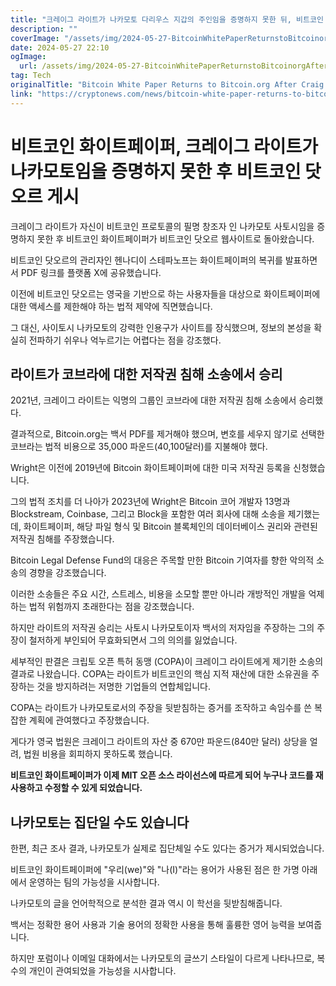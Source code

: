 ```yaml
---
title: "크레이그 라이트가 나카모토 다리우스 지갑의 주인임을 증명하지 못한 뒤, 비트코인 화이트페이퍼가 비트코인 닷오르그로 돌아왔습니다"
description: ""
coverImage: "/assets/img/2024-05-27-BitcoinWhitePaperReturnstoBitcoinorgAfterCraigWrightFailstoProveHeisNakamoto_thumbnail.png"
date: 2024-05-27 22:10
ogImage: 
  url: /assets/img/2024-05-27-BitcoinWhitePaperReturnstoBitcoinorgAfterCraigWrightFailstoProveHeisNakamoto_thumbnail.png
tag: Tech
originalTitle: "Bitcoin White Paper Returns to Bitcoin.org After Craig Wright Fails to Prove He is Nakamoto"
link: "https://cryptonews.com/news/bitcoin-white-paper-returns-to-bitcoin-org.htm"
---
```



# 비트코인 화이트페이퍼, 크레이그 라이트가 나카모토임을 증명하지 못한 후 비트코인 닷오르 게시

크레이그 라이트가 자신이 비트코인 프로토콜의 필명 창조자 인 나카모토 사토시임을 증명하지 못한 후 비트코인 화이트페이퍼가 비트코인 닷오르 웹사이트로 돌아왔습니다.

비트코인 닷오르의 관리자인 헨나디이 스테파노프는 화이트페이퍼의 복귀를 발표하면서 PDF 링크를 플랫폼 X에 공유했습니다.

이전에 비트코인 닷오르는 영국을 기반으로 하는 사용자들을 대상으로 화이트페이퍼에 대한 액세스를 제한해야 하는 법적 제약에 직면했습니다.

<div class="content-ad"></div>

그 대신, 사이토시 나카모토의 강력한 인용구가 사이트를 장식했으며, 정보의 본성을 확실히 전파하기 쉬우나 억누르기는 어렵다는 점을 강조했다.

## 라이트가 코브라에 대한 저작권 침해 소송에서 승리

2021년, 크레이그 라이트는 익명의 그룹인 코브라에 대한 저작권 침해 소송에서 승리했다. 

결과적으로, Bitcoin.org는 백서 PDF를 제거해야 했으며, 변호를 세우지 않기로 선택한 코브라는 법적 비용으로 35,000 파운드(40,100달러)를 지불해야 했다.

<div class="content-ad"></div>

Wright은 이전에 2019년에 Bitcoin 화이트페이퍼에 대한 미국 저작권 등록을 신청했습니다.

그의 법적 조치를 더 나아가 2023년에 Wright은 Bitcoin 코어 개발자 13명과 Blockstream, Coinbase, 그리고 Block을 포함한 여러 회사에 대해 소송을 제기했는데, 화이트페이퍼, 해당 파일 형식 및 Bitcoin 블록체인의 데이터베이스 권리와 관련된 저작권 침해를 주장했습니다.

Bitcoin Legal Defense Fund의 대응은 주목할 만한 Bitcoin 기여자를 향한 악의적 소송의 경향을 강조했습니다.

이러한 소송들은 주요 시간, 스트레스, 비용을 소모할 뿐만 아니라 개방적인 개발을 억제하는 법적 위험까지 초래한다는 점을 강조했습니다.

<div class="content-ad"></div>

하지만 라이트의 저작권 승리는 사토시 나카모토이자 백서의 저자임을 주장하는 그의 주장이 철저하게 부인되어 무효화되면서 그의 의의를 잃었습니다.

세부적인 판결은 크립토 오픈 특허 동맹 (COPA)이 크레이그 라이트에게 제기한 소송의 결과로 나왔습니다. COPA는 라이트가 비트코인의 핵심 지적 재산에 대한 소유권을 주장하는 것을 방지하려는 저명한 기업들의 연합체입니다.

COPA는 라이트가 나카모토로서의 주장을 뒷받침하는 증거를 조작하고 속임수를 쓴 복잡한 계획에 관여했다고 주장했습니다.

게다가 영국 법원은 크레이그 라이트의 자산 중 670만 파운드(840만 달러) 상당을 얼려, 법원 비용을 회피하지 못하도록 했습니다.

<div class="content-ad"></div>

**비트코인 화이트페이퍼가 이제 MIT 오픈 소스 라이선스에 따르게 되어 누구나 코드를 재사용하고 수정할 수 있게 되었습니다.**

## 나카모토는 집단일 수도 있습니다

한편, 최근 조사 결과, 나카모토가 실제로 집단체일 수도 있다는 증거가 제시되었습니다.

비트코인 화이트페이퍼에 "우리(we)"와 "나(I)"라는 용어가 사용된 점은 한 가명 아래에서 운영하는 팀의 가능성을 시사합니다.

<div class="content-ad"></div>

나카모토의 글을 언어학적으로 분석한 결과 역시 이 학선을 뒷받침해줍니다.

백서는 정확한 용어 사용과 기술 용어의 정확한 사용을 통해 훌륭한 영어 능력을 보여줍니다.

하지만 포럼이나 이메일 대화에서는 나카모토의 글쓰기 스타일이 다르게 나타나므로, 복수의 개인이 관여되었을 가능성을 시사합니다.